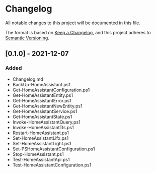# Changelog
All notable changes to this project will be documented in this file.

The format is based on [Keep a Changelog](https://keepachangelog.com/en/1.0.0/),
and this project adheres to [Semantic Versioning](https://semver.org/spec/v2.0.0.html).

## [0.1.0] - 2021-12-07
### Added
- Changelog.md
- BackUp-HomeAssistant.ps1
- Get-HomeAssistantConfiguration.ps1
- Get-HomeAssistantEntity.ps1
- Get-HomeAssistantError.ps1
- Get-HomeAssistantNewEntity.ps1
- Get-HomeAssistantService.ps1
- Get-HomeAssistantState.ps1
- Invoke-HomeAssistantQuery.ps1
- Invoke-HomeAssistantTts.ps1
- Restart-HomeAssistant.ps1
- Set-HomeAssistantLifx.ps1
- Set-HomeAssistantLight.ps1
- Set-PSHomeAssistantConfiguration.ps1
- Stop-HomeAssistant.ps1
- Test-HomeAssistantApi.ps1
- Test-HomeAssistantConfiguration.ps1
